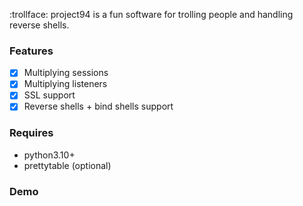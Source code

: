 :trollface: project94 is a fun software for trolling people and handling reverse shells.

### Features
- [X] Multiplying sessions
- [X] Multiplying listeners
- [X] SSL support
- [X] Reverse shells + bind shells support

### Requires
- python3.10+
- prettytable (optional)

### Demo

<!-- DEMO LINK HERE -->
